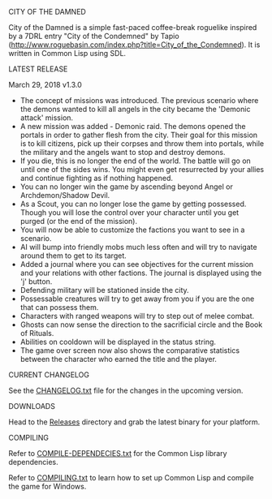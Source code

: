 CITY OF THE DAMNED

City of the Damned is a simple fast-paced coffee-break roguelike inspired by a 7DRL entry "City of the Condemned" by Tapio (http://www.roguebasin.com/index.php?title=City_of_the_Condemned). 
It is written in Common Lisp using SDL.

LATEST RELEASE

March 29, 2018 v1.3.0

- The concept of missions was introduced. The previous scenario where the demons wanted to kill all angels in the city became the 'Demonic attack' mission.
- A new mission was added - Demonic raid. The demons opened the portals in order to gather flesh from the city. Their goal for this mission is to kill citizens, pick up their corpses and throw them into portals, while the military and the angels want to stop and destroy demons.
- If you die, this is no longer the end of the world. The battle will go on until one of the sides wins. You might even get resurrected by your allies and continue fighting as if nothing happened.
- You can no longer win the game by ascending beyond Angel or Archdemon/Shadow Devil.
- As a Scout, you can no longer lose the game by getting possessed. Though you will lose the control over your character until you get purged (or the end of the mission).
- You will now be able to customize the factions you want to see in a scenario.
- AI will bump into friendly mobs much less often and will try to navigate around them to get to its target.
- Added a journal where you can see objectives for the current mission and your relations with other factions. The journal is displayed using the 'j' button.
- Defending military will be stationed inside the city.
- Possessable creatures will try to get away from you if you are the one that can possess them.
- Characters with ranged weapons will try to step out of melee combat.
- Ghosts can now sense the direction to the sacrificial circle and the Book of Rituals.
- Abilities on cooldown will be displayed in the status string.
- The game over screen now also shows the comparative statistics between the character who earned the title and the player.

CURRENT CHANGELOG

See the [CHANGELOG.txt](https://github.com/gwathlobal/CotD/blob/master/CHANGELOG.txt) file for the changes in the upcoming version.

DOWNLOADS

Head to the [Releases](https://github.com/gwathlobal/CotD/releases) directory and grab the latest binary for your platform.

COMPILING

Refer to [COMPILE-DEPENDECIES.txt](https://github.com/gwathlobal/CotD/blob/master/COMPILE-DEPENDECIES.txt) for the Common Lisp library dependencies.

Refer to [COMPILING.txt](https://github.com/gwathlobal/CotD/blob/master/COMPILING.txt) to learn how to set up Common Lisp and compile the game for Windows.